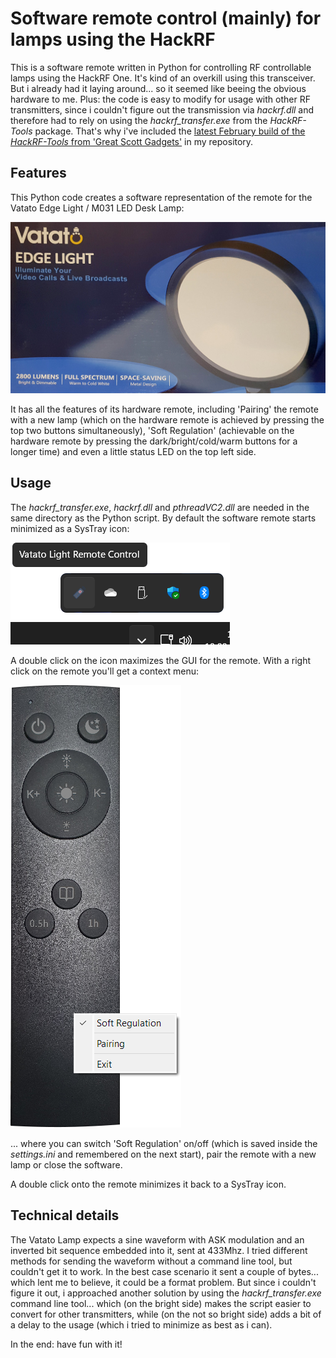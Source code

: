 # Software remote control (mainly) for lamps using the HackRF
This is a software remote written in Python for controlling RF controllable lamps using the HackRF One. It's kind of an overkill using this transceiver. But i already had it laying around... so it seemed like beeing the obvious hardware to me. Plus: the code is easy to modify for usage with other RF transmitters, since i couldn't figure out the transmission via *hackrf.dll* and therefore had to rely on using the *hackrf_transfer.exe* from the *HackRF-Tools* package. That's why i've included the [latest February build of the *HackRF-Tools* from 'Great Scott Gadgets'](https://github.com/greatscottgadgets/hackrf/releases/tag/v2024.02.1) in my repository.

## Features
This Python code creates a software representation of the remote for the Vatato Edge Light / M031 LED Desk Lamp:

![Vatato Edge Light](README/Vatato.jpg)

It has all the features of its hardware remote, including 'Pairing' the remote with a new lamp (which on the hardware remote is achieved by pressing the top two buttons simultaneously), 'Soft Regulation' (achievable on the hardware remote by pressing the dark/bright/cold/warm buttons for a longer time) and even a little status LED on the top left side.

## Usage
The *hackrf_transfer.exe*, *hackrf.dll* and *pthreadVC2.dll* are needed in the same directory as the Python script. By default the software remote starts minimized as a SysTray icon:

![SysTray-Icon](README/Systray.png)

A double click on the icon maximizes the GUI for the remote. With a right click on the remote you'll get a context menu:

![GUI](README/Remote.png)

... where you can switch 'Soft Regulation' on/off (which is saved inside the *settings.ini* and remembered on the next start), pair the remote with a new lamp or close the software.

A double click onto the remote minimizes it back to a SysTray icon.

## Technical details
The Vatato Lamp expects a sine waveform with ASK modulation and an inverted bit sequence embedded into it, sent at 433Mhz. I tried different methods for sending the waveform without a command line tool, but couldn't get it to work. In the best case scenario it sent a couple of bytes... which lent me to believe, it could be a format problem. But since i couldn't figure it out, i approached another solution by using the *hackrf_transfer.exe* command line tool... which (on the bright side) makes the script easier to convert for other transmitters, while (on the not so bright side) adds a bit of a delay to the usage (which i tried to minimize as best as i can).

In the end: have fun with it!
